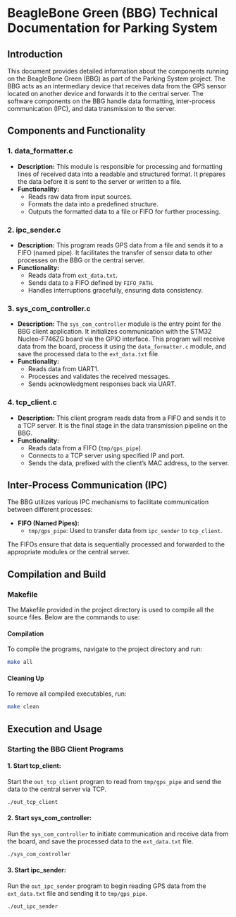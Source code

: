 # BeagleBone Green (BBG) Technical Documentation for Parking System

## Introduction
This document provides detailed information about the components running on the BeagleBone Green (BBG) as part of the Parking System project. The BBG acts as an intermediary device that receives data from the GPS sensor located on another device and forwards it to the central server. The software components on the BBG handle data formatting, inter-process communication (IPC), and data transmission to the server.

## Components and Functionality

### 1. **data_formatter.c**
   - **Description:** This module is responsible for processing and formatting lines of received data into a readable and structured format. It prepares the data before it is sent to the server or written to a file.
   - **Functionality:** 
     - Reads raw data from input sources.
     - Formats the data into a predefined structure.
     - Outputs the formatted data to a file or FIFO for further processing.

### 2. **ipc_sender.c**
   - **Description:** This program reads GPS data from a file and sends it to a FIFO (named pipe). It facilitates the transfer of sensor data to other processes on the BBG or the central server.
   - **Functionality:**
     - Reads data from `ext_data.txt`.
     - Sends data to a FIFO defined by `FIFO_PATH`.
     - Handles interruptions gracefully, ensuring data consistency.

### 3. **sys_com_controller.c**
   - **Description:** The `sys_com_controller` module is the entry point for the BBG client application. It initializes communication with the STM32 Nucleo-F746ZG board via the GPIO interface. This program will receive data from the board, process it using the `data_formatter.c` module, and save the processed data to the `ext_data.txt` file.
   - **Functionality:**
     - Reads data from UART1.
     - Processes and validates the received messages.
     - Sends acknowledgment responses back via UART.

### 4. **tcp_client.c**
   - **Description:** This client program reads data from a FIFO and sends it to a TCP server. It is the final stage in the data transmission pipeline on the BBG.
   - **Functionality:**
     - Reads data from a FIFO (`tmp/gps_pipe`).
     - Connects to a TCP server using specified IP and port.
     - Sends the data, prefixed with the client’s MAC address, to the server.

## Inter-Process Communication (IPC)
The BBG utilizes various IPC mechanisms to facilitate communication between different processes:
- **FIFO (Named Pipes):**
  - `tmp/gps_pipe`: Used to transfer data from `ipc_sender` to `tcp_client`.

The FIFOs ensure that data is sequentially processed and forwarded to the appropriate modules or the central server.

## Compilation and Build

### Makefile
The Makefile provided in the project directory is used to compile all the source files. Below are the commands to use:

#### Compilation
To compile the programs, navigate to the project directory and run:
```sh
make all
```

#### Cleaning Up
To remove all compiled executables, run:
```sh
make clean
```

## Execution and Usage
### Starting the BBG Client Programs

#### 1. Start tcp_client:
Start the `out_tcp_client` program to read from `tmp/gps_pipe` and send the data to the central server via TCP.
```sh
./out_tcp_client
```

#### 2. Start sys_com_controller:
Run the `sys_com_controller` to initiate communication and receive data from the board, and save the processed data to the `ext_data.txt` file.
```sh
./sys_com_controller
```

#### 3. Start ipc_sender:
Run the `out_ipc_sender` program to begin reading GPS data from the `ext_data.txt` file and sending it to `tmp/gps_pipe`.
```sh
./out_ipc_sender
```


